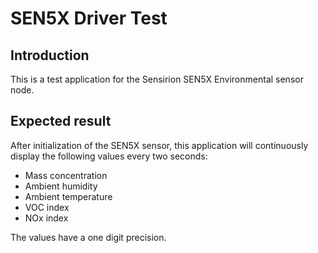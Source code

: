 # SEN5X Driver Test

## Introduction
This is a test application for the Sensirion SEN5X Environmental sensor node.
## Expected result

After initialization of the SEN5X sensor, this application will continuously display the following values every two seconds:

* Mass concentration
* Ambient humidity
* Ambient temperature
* VOC index
* NOx index

The values have a one digit precision.